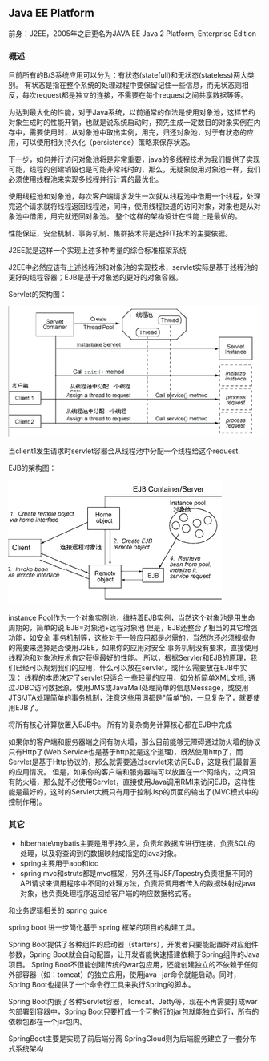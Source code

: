 ## Java EE Platform

前身：J2EE，2005年之后更名为JAVA EE
Java 2 Platform, Enterprise Edition

### 概述

目前所有的B/S系统应用可以分为：有状态(statefull)和无状态(stateless)两大类别。 有状态是指在整个系统的处理过程中要保留记住一些信息，而无状态则相反，每次request都是独立的连接，不需要在每个request之间共享数据等等。

为达到最大化的性能，对于Java系统，以前通常的作法是使用对象池，这样节约对象生成时的性能开销，也就是说系统启动时，预先生成一定数目的对象实例在内存中，需要使用时，从对象池中取出实例，用完，归还对象池，对于有状态的应用，可以使用相关持久化（persistence）策略来保存状态。

下一步，如何并行访问对象池将是非常重要，java的多线程技术为我们提供了实现可能，线程的创建销毁也是可能非常耗时的，那么，无疑象使用对象池一样，我们必须使用线程池来实现多线程并行计算的最优化。

使用线程池和对象池，每次客户端请求发生一次就从线程池中借用一个线程，处理完这个请求就将线程返回线程池，同样，使用线程快速的访问对象，对象也是从对象池中借用，用完就还回对象池。 整个这样的架构设计在性能上是最优的。


性能保证，安全机制、事务机制、集群技术将是选择IT技术的主要依据。


J2EE就是这样一个实现上述多种考量的综合标准框架系统


J2EE中必然应该有上述线程池和对象池的实现技术，servlet实际是基于线程池的更好的线程容器；EJB是基于对象池的更好的对象容器。





Servlet的架构图：

![](./_images/README0.png)

当client1发生请求时servlet容器会从线程池中分配一个线程给这个request.

EJB的架构图：

![](./_images/README1.png)

instance Pool作为一个对象实例池，维持着EJB实例，当然这个对象池是用生命周期的，简单的说 EJB=对象池+远程对象池
但是，EJB还整合了相当的其它增强功能，如安全 事务机制等，这些对于一般应用都是必需的，当然你还必须根据你的需要来选择是否使用J2EE，如果你的应用对安全 事务机制没有要求，直接使用线程池和对象池技术肯定获得最好的性能。
所以，根据Servler和EJB的原理，我们已经可以规划我们的应用，什么可以放在servlet，或什么需要放在EJB中实现：
线程的本质决定了servlet只适合一些轻量的应用，如分析简单XML文档, 通过JDBC访问数据源，使用JMS或JavaMail处理简单的信息Message，或使用JTS/JTA处理简单的事务机制，注意这些用词都是"简单"的，一旦复杂了，就要使用EJB了。



将所有核心计算放置入EJB中。
所有的复杂商务计算核心都在EJB中完成

如果你的客户端和服务器端之间有防火墙，那么目前能够无障碍通过防火墙的协议只有Http了(Web Service也是基于http就是这个道理)，既然使用http了，而Servlet是基于Http协议的，那么就需要通过servlet来访问EJB，这是我们最普遍的应用情况。
但是，如果你的客户端和服务器端可以放置在一个网络内，之间没有防火墙，那么就不必使用Servlet，直接使用Java调用RMI来访问EJB，这样性能是最好的，这时的Servlet大概只有用于控制Jsp的页面的输出了(MVC模式中的控制作用)。





### 其它

- hibernate\mybatis主要是用于持久层，负责和数据库进行连接，负责SQL的处理，以及将查询到的数据映射成指定的java对象。
- spring主要用于aop和ioc
- spring mvc和struts都是mvc框架，另外还有JSF/Tapestry负责根据不同的API请求来调用程序中不同的处理方法，负责将调用者传入的数据映射成java对象，也负责处理程序返回给客户端的响应数据格式等。




和业务逻辑相关的
spring
guice


spring boot 进一步简化基于 spring 框架的项目的构建工具。

Spring Boot提供了各种组件的启动器（starters），开发者只要能配置好对应组件参数，Spring Boot就会自动配置，让开发者能快速搭建依赖于Spring组件的Java项目。
Spring Boot不但能创建传统的war包应用，还能创建独立的不依赖于任何外部容器（如：tomcat）的独立应用，使用java -jar命令就能启动。同时，Spring Boot也提供了一个命令行工具来执行Spring的脚本。

Spring Boot内嵌了各种Servlet容器，Tomcat、Jetty等，现在不再需要打成war包部署到容器中，Spring Boot只要打成一个可执行的jar包就能独立运行，所有的依赖包都在一个jar包内。




SpringBoot主要是实现了前后端分离
SpringCloud则为后端服务建立了一套分布式系统架构














